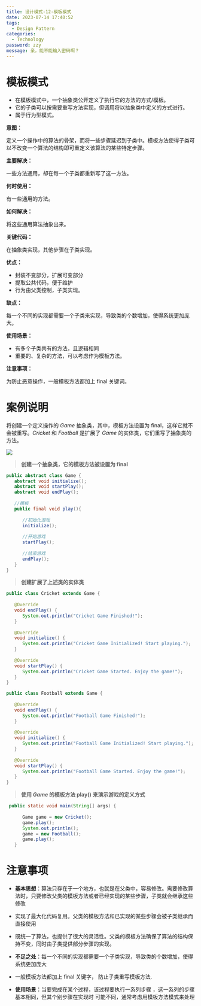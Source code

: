 ```yaml
---
title: 设计模式-12-模板模式
date: 2023-07-14 17:40:52
tags:
  - Design Pattern
categories: 
  - Technology
password: zzy   
message: 亲，能不能输入密码啊？
---
```


# 模板模式

* 在模板模式中，一个抽象类公开定义了执行它的方法的方式/模板。
* 它的子类可以按需要重写方法实现，但调用将以抽象类中定义的方式进行。
* 属于行为型模式。 

**意图：**

定义一个操作中的算法的骨架，而将一些步骤延迟到子类中。模板方法使得子类可以不改变一个算法的结构即可重定义该算法的某些特定步骤。

**主要解决：**

一些方法通用，却在每一个子类都重新写了这一方法。

**何时使用：**

有一些通用的方法。

**如何解决：**

将这些通用算法抽象出来。

**关键代码：**

在抽象类实现，其他步骤在子类实现。

**优点：** 

* 封装不变部分，扩展可变部分
* 提取公共代码，便于维护
* 行为由父类控制，子类实现。

**缺点：**

每一个不同的实现都需要一个子类来实现，导致类的个数增加，使得系统更加庞大。

**使用场景：**

* 有多个子类共有的方法，且逻辑相同
* 重要的、复杂的方法，可以考虑作为模板方法。

**注意事项：**

为防止恶意操作，一般模板方法都加上 final 关键词。

# 案例说明

将创建一个定义操作的 *Game* 抽象类，其中，模板方法设置为 final，这样它就不会被重写。*Cricket* 和 *Football* 是扩展了 *Game* 的实体类，它们重写了抽象类的方法。

![](https://cyan-images.oss-cn-shanghai.aliyuncs.com/images/04-design-pattern-2023-05-12-02.jpg)

> **创建一个抽象类，它的模板方法被设置为 final**

```java
public abstract class Game {
   abstract void initialize();
   abstract void startPlay();
   abstract void endPlay();
 
   //模板
   public final void play(){
 
      //初始化游戏
      initialize();
 
      //开始游戏
      startPlay();
 
      //结束游戏
      endPlay();
   }
}
```

> **创建扩展了上述类的实体类**

```java
public class Cricket extends Game {
 
   @Override
   void endPlay() {
      System.out.println("Cricket Game Finished!");
   }
 
   @Override
   void initialize() {
      System.out.println("Cricket Game Initialized! Start playing.");
   }
 
   @Override
   void startPlay() {
      System.out.println("Cricket Game Started. Enjoy the game!");
   }
}

public class Football extends Game {
 
   @Override
   void endPlay() {
      System.out.println("Football Game Finished!");
   }
 
   @Override
   void initialize() {
      System.out.println("Football Game Initialized! Start playing.");
   }
 
   @Override
   void startPlay() {
      System.out.println("Football Game Started. Enjoy the game!");
   }
}
```

> **使用 *Game* 的模板方法 play() 来演示游戏的定义方式**

```java
 public static void main(String[] args) {
 
      Game game = new Cricket();
      game.play();
      System.out.println();
      game = new Football();
      game.play();      
   }
```

# 注意事项

* **基本思想**：算法只存在于一个地方，也就是在父类中，容易修改。需要修改算法时，只要修改父类的模板方法或者已经实现的某些步骤，子类就会继承这些修改 

* 实现了最大化代码复用。父类的模板方法和已实现的某些步骤会被子类继承而直接使用 

* 既统一了算法，也提供了很大的灵活性。父类的模板方法确保了算法的结构保持不变，同时由子类提供部分步骤的实现。 

* **不足之处**：每一个不同的实现都需要一个子类实现，导致类的个数增加，使得系统更加庞大 

* 一般模板方法都加上 final 关键字， 防止子类重写模板方法.  

* **使用场景**：当要完成在某个过程，该过程要执行一系列步骤 ，这一系列的步骤基本相同，但其个别步骤在实现时 可能不同，通常考虑用模板方法模式来处理 

